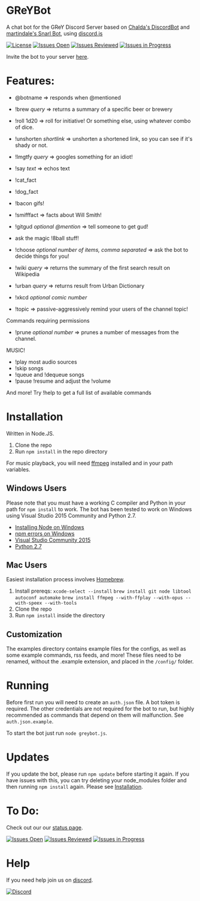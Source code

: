 # GReYBot
A chat bot for the GReY Discord Server based on [Chalda's DiscordBot](https://github.com/chalda/DiscordBot) and [martindale's Snarl Bot](https://github.com/martindale/snarl), using [discord.js](https://github.com/hydrabolt/discord.js/)

[![License](https://img.shields.io/badge/license-Apache%202-blue.svg?style=flat-square)](https://raw.githubusercontent.com/naterchrdsn/GReYBot/master/LICENSE.md) [![Issues Open](https://img.shields.io/github/issues-raw/naterchrdsn/GReYBot.svg?style=flat-square&label=issues%20open&colorB=ff0000)](https://waffle.io/naterchrdsn/GReYBot) [![Issues Reviewed](https://img.shields.io/github/issues-raw/naterchrdsn/GReYBot/reviewed.svg?style=flat-square&label=issues%20reviewed&colorB=00ff00)](https://waffle.io/naterchrdsn/GReYBot) [![Issues in Progress](https://img.shields.io/github/issues-raw/naterchrdsn/GReYBot/in-progress.svg?style=flat-square&label=issues%20in%20progress&colorB=00aaff)](http://waffle.io/naterchrdsn/GReYBot)

Invite the bot to your server [here](https://discordapp.com/oauth2/authorize?client_id=283636170741514250&scope=bot&permissions=66186303).

# Features:

- @botname => responds when @mentioned

- !brew *query* => returns a summary of a specific beer or brewery

- !roll 1d20 => roll for initiative! Or something else, using whatever combo of dice.

- !unshorten *shortlink* => unshorten a shortened link, so you can see if it's shady or not.

- !lmgtfy *query* => googles something for an idiot!

- !say *text* => echos text

- !cat_fact

- !dog_fact

- !bacon gifs!

- !smifffact => facts about Will Smith!

- !gitgud *optional @mention* => tell someone to get gud!

- ask the magic !8ball stuff!

- !choose *optional number of items, comma separated* => ask the bot to decide things for you!

- !wiki *query* => returns the summary of the first search result on Wikipedia

- !urban *query* => returns result from Urban Dictionary

- !xkcd *optional comic number*

- !topic => passive-aggressively remind your users of the channel topic!

Commands requiring permissions
- !prune *optional number* => prunes a number of messages from the channel.

MUSIC!
- !play most audio sources
- !skip songs
- !queue and !dequeue songs
- !pause !resume and adjust the !volume

And more! Try !help to get a full list of available commands

# Installation

Written in Node.JS.

1. Clone the repo
2. Run `npm install` in the repo directory

For music playback, you will need [ffmpeg](https://www.ffmpeg.org/download.html) installed and in your path variables.

## Windows Users
Please note that you must have a working C compiler and Python in your path for
`npm install` to work. The bot has been tested to work on Windows using Visual Studio 2015 Community and Python 2.7.
* [Installing Node on Windows](http://blog.teamtreehouse.com/install-node-js-npm-windows)
* [npm errors on Windows](http://stackoverflow.com/questions/21365714/nodejs-error-installing-with-npm)
* [Visual Studio Community 2015](https://www.visualstudio.com/en-us/products/visual-studio-community-vs.aspx)
* [Python 2.7](https://www.python.org/downloads/)

## Mac Users
Easiest installation process involves [Homebrew](https://brew.sh/).

1. Install prereqs: ```xcode-select --install``` ```brew install git node libtool autoconf automake``` ```brew install ffmpeg --with-ffplay --with-opus --with-speex --with-tools```
2. Clone the repo
3. Run `npm install` inside the directory

## Customization
The examples directory contains example files for the configs, as well as some example commands, rss feeds, and more! These files need to be renamed, without the .example extension, and placed in the `/config/` folder.

# Running
Before first run you will need to create an `auth.json` file. A bot token is required. The other credentials are not required for the bot to run, but highly recommended as commands that depend on them will malfunction. See `auth.json.example`.

To start the bot just run
`node greybot.js`.

# Updates
If you update the bot, please run `npm update` before starting it again. If you have
issues with this, you can try deleting your node_modules folder and then running
`npm install` again. Please see [Installation](#Installation).

# To Do:
Check out our our [status page](https://waffle.io/naterchrdsn/GReYBot).

[![Issues Open](https://img.shields.io/github/issues-raw/naterchrdsn/GReYBot.svg?style=flat-square&label=issues%20open&colorB=ff0000)](https://waffle.io/naterchrdsn/GReYBot) [![Issues Reviewed](https://img.shields.io/github/issues-raw/naterchrdsn/GReYBot/reviewed.svg?style=flat-square&label=issues%20reviewed&colorB=00ff00)](https://waffle.io/naterchrdsn/GReYBot) [![Issues in Progress](https://img.shields.io/github/issues-raw/naterchrdsn/GReYBot/in-progress.svg?style=flat-square&label=issues%20in%20progress&colorB=00aaff)](http://waffle.io/naterchrdsn/GReYBot)

# Help
If you need help join us on [discord](https://discord.gg/A8a2yeP).

[![Discord](https://img.shields.io/discord/294483428651302924.svg?style=flat-square)](https://discord.gg/A8a2yeP)
